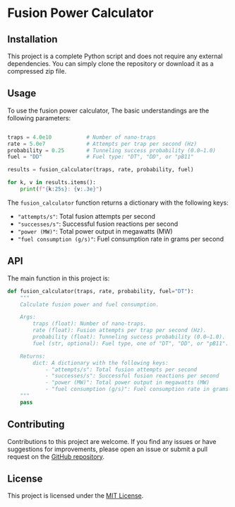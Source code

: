 # Fusion Power Calculator

## Installation

This project is a complete Python script and does not require any external dependencies. You can simply clone the repository or download it as a compressed zip file.

## Usage

To use the fusion power calculator, The basic understandings are the following parameters:

```python

traps = 4.0e10           # Number of nano-traps
rate = 5.0e7             # Attempts per trap per second (Hz)
probability = 0.25       # Tunneling success probability (0.0–1.0)
fuel = "DD"              # Fuel type: "DT", "DD", or "pB11"

results = fusion_calculator(traps, rate, probability, fuel)

for k, v in results.items():
    print(f"{k:25s}: {v:.3e}")
```

The `fusion_calculator` function returns a dictionary with the following keys:

- `"attempts/s"`: Total fusion attempts per second
- `"successes/s"`: Successful fusion reactions per second
- `"power (MW)"`: Total power output in megawatts (MW)
- `"fuel consumption (g/s)"`: Fuel consumption rate in grams per second

## API

The main function in this project is:

```python
def fusion_calculator(traps, rate, probability, fuel="DT"):
    """
    Calculate fusion power and fuel consumption.

    Args:
        traps (float): Number of nano-traps.
        rate (float): Fusion attempts per trap per second (Hz).
        probability (float): Tunneling success probability (0.0–1.0).
        fuel (str, optional): Fuel type, one of "DT", "DD", or "pB11". Defaults to "DT".

    Returns:
        dict: A dictionary with the following keys:
            - "attempts/s": Total fusion attempts per second
            - "successes/s": Successful fusion reactions per second
            - "power (MW)": Total power output in megawatts (MW)
            - "fuel consumption (g/s)": Fuel consumption rate in grams per second
    """
    pass
```

## Contributing

Contributions to this project are welcome. If you find any issues or have suggestions for improvements, please open an issue or submit a pull request on the [GitHub repository](https://github.com/Vikas-AI968/Fusion_Power_Calculator-Arc-Reactor-Technology-).

## License

This project is licensed under the [MIT License](LICENSE).
